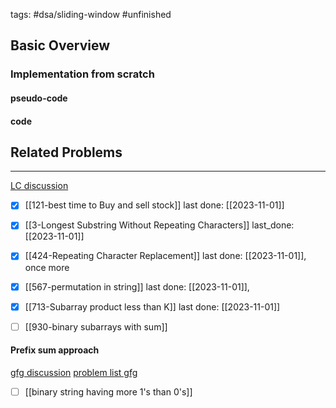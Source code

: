 tags: #dsa/sliding-window #unfinished 
## Basic Overview

### Implementation from scratch
#### pseudo-code

#### code

## Related Problems
---
[LC discussion](https://leetcode.com/problems/frequency-of-the-most-frequent-element/solutions/1175088/C++-Maximum-Sliding-Window-Cheatsheet-Template/)

- [x] [[121-best time to Buy and sell stock]] last done: [[2023-11-01]]
- [x] [[3-Longest Substring Without Repeating Characters]] last_done: [[2023-11-01]]
- [x] [[424-Repeating Character Replacement]] last done: [[2023-11-01]], once more
- [x] [[567-permutation in string]] last done: [[2023-11-01]], 
- [x] [[713-Subarray product less than K]] last done: [[2023-11-01]]
- [ ] [[930-binary subarrays with sum]]


#### Prefix sum approach
[gfg discussion](https://www.geeksforgeeks.org/prefix-sum-array-implementation-applications-competitive-programming/)
[problem list gfg](https://practice.geeksforgeeks.org/explore?page=1&category=prefix-sum&sortBy=submissions)
- [ ] [[binary string having more 1's than 0's]]